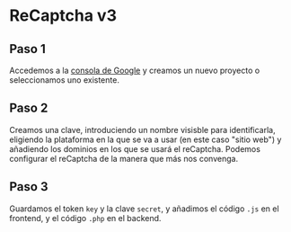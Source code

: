 # ReCaptcha v3 
## Paso 1
Accedemos a la [consola de Google](https://console.cloud.google.com/projectselector2/security/recaptcha) y creamos un nuevo proyecto o seleccionamos uno existente.

## Paso 2
Creamos una clave, introduciendo un nombre visisble para identificarla, eligiendo la plataforma en la que se va a usar (en este caso "sitio web") y añadiendo los dominios en los que se usará el reCaptcha. Podemos configurar el reCaptcha de la manera que más nos convenga.

## Paso 3
Guardamos el token `key` y la clave `secret`, y añadimos el código `.js` en el frontend, y el código `.php` en el backend. 
